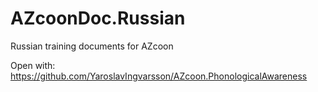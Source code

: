 # AZcoonDoc.Russian
Russian training documents for AZcoon

Open with:
https://github.com/YaroslavIngvarsson/AZcoon.PhonologicalAwareness
